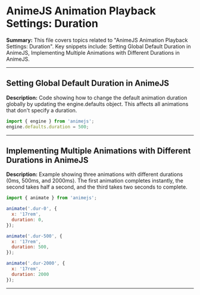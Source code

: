 # AnimeJS Animation Playback Settings: Duration

**Summary:** This file covers topics related to "AnimeJS Animation Playback Settings: Duration". Key snippets include: Setting Global Default Duration in AnimeJS, Implementing Multiple Animations with Different Durations in AnimeJS.

---

## Setting Global Default Duration in AnimeJS

**Description:** Code showing how to change the default animation duration globally by updating the engine.defaults object. This affects all animations that don't specify a duration.

```javascript
import { engine } from 'animejs';
engine.defaults.duration = 500;
```

---

## Implementing Multiple Animations with Different Durations in AnimeJS

**Description:** Example showing three animations with different durations (0ms, 500ms, and 2000ms). The first animation completes instantly, the second takes half a second, and the third takes two seconds to complete.

```javascript
import { animate } from 'animejs';

animate('.dur-0', {
  x: '17rem',
  duration: 0,
});

animate('.dur-500', {
  x: '17rem',
  duration: 500,
});

animate('.dur-2000', {
  x: '17rem',
  duration: 2000
});
```

---